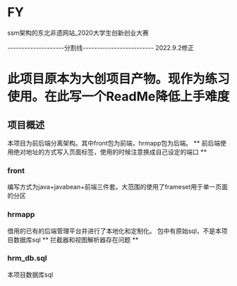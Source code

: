# FY

ssm架构的东北非遗网站_2020大学生创新创业大赛

--------------------分割线-------------------------
2022.9.2修正
# 此项目原本为大创项目产物。现作为练习使用。在此写一个ReadMe降低上手难度

## 项目概述
本项目为前后端分离架构。其中front包为前端，hrmapp包为后端。
** 前后端使用绝对地址的方式写入页面标签，使用的时候注意换成自己设定的端口 **

### front
编写方式为java+javabean+前端三件套。大范围的使用了frameset用于单一页面的分区

### hrmapp
借用的已有的后端管理平台并进行了本地化和定制化。
包中有原始sql，不是本项目数据库sql
** 拦截器和视图解析器存在问题 **

### hrm_db.sql
本项目数据库sql
